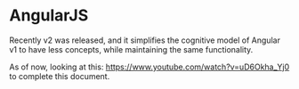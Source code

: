# AngularJS
Recently v2 was released, and it simplifies the cognitive model of Angular v1 to have less concepts, while maintaining the same functionality.

As of now, looking at this: https://www.youtube.com/watch?v=uD6Okha_Yj0 to complete this document.
